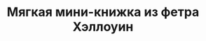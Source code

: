 ---
title: Мягкая мини-книжка из фетра Хэллоуин
description: Купить мягкую развивающую мини-книжку из фетра ручной работы в магазине KiddyTrick

layout: product
permalink: /:path

weight: 20

product-name: 'Мини-книжка "Хэллоуин"'
product-desc: '<p>Книжка для малышей в стиле Хэллоуина состоит из 6 игровых страничек и обложки с безопасным зеркалом. С такой книжкой малыш сможет погонять бусину во флисовом привидении, познакомиться с липучкой на тыкве, пошуршать крылышками летучей мышки, поперетягивать ножки паука, покрутить леденец и поиграть с замками-молниями. Съемных деталей нет - все надежно пришиты. С помощью шнурка книжку можно привязать к коляске на прогулке - так она не потеряется.</p>'

product-video: '<div style="position:relative;height:0;padding-bottom:56.25%"><iframe src="https://www.youtube.com/embed/Zj-iaYIQLNg" width="640" height="360" frameborder="0" style="position:absolute;width:100%;height:100%;left:0" allowfullscreen></iframe></div>'

product-asteriks:
product-price: 950

product-year: "от 0 месяцев"
product-size: "15х15х2 см"
product-time: "2-4 дня"

related:
- myagkaya-stranica-dozhdik
- myagkaya-stranica-korablik
- myagkaya-stranica-koty
- myagkaya-stranica-nebo
---
